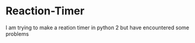 # Reaction-Timer
I am trying to make a reation timer in python 2 but have encountered some problems
